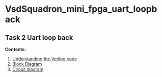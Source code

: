 # VsdSquadron_mini_fpga_uart_loopback
## Task 2 Uart loop back 
**Contents:**
1. [Understanding the Verilog code](https://github.com/Skandakm29/VsdSquadron_mini_fpga_uart_loopback/blob/main/Verilog%20_code.md)
2. [Block Diagram](https://github.com/Skandakm29/VsdSquadron_mini_fpga_uart_loopback/blob/main/block_diagram.md)
3. [Circuit diagram](https://github.com/Skandakm29/VsdSquadron_mini_fpga_uart_loopback/blob/main/Circuitdiagram.md)
